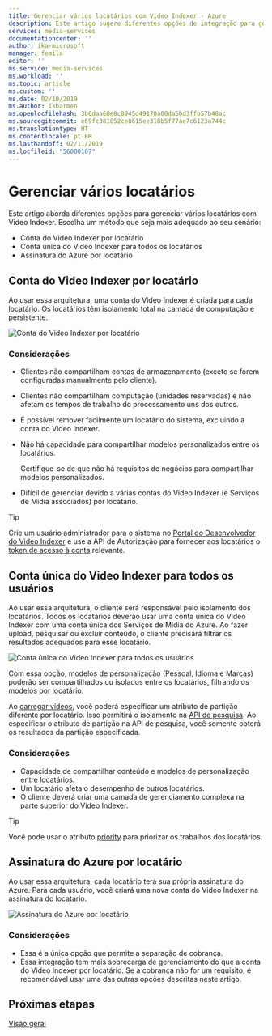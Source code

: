 ```yaml
---
title: Gerenciar vários locatários com Video Indexer - Azure
description: Este artigo sugere diferentes opções de integração para gerenciar vários locatários com Video Indexer.
services: media-services
documentationcenter: ''
author: ika-microsoft
manager: femila
editor: ''
ms.service: media-services
ms.workload: ''
ms.topic: article
ms.custom: ''
ms.date: 02/10/2019
ms.author: ikbarmen
ms.openlocfilehash: 3b6daa60e8c8945d49170a00da5bd3ffb57b48ac
ms.sourcegitcommit: e69fc381852ce8615ee318b5f77ae7c6123a744c
ms.translationtype: HT
ms.contentlocale: pt-BR
ms.lasthandoff: 02/11/2019
ms.locfileid: "56000107"
---
```

# <a name="manage-multiple-tenants"></a>Gerenciar vários locatários

Este artigo aborda diferentes opções para gerenciar vários locatários com Video Indexer. Escolha um método que seja mais adequado ao seu cenário:

* Conta do Video Indexer por locatário
* Conta única do Video Indexer para todos os locatários
* Assinatura do Azure por locatário

## <a name="video-indexer-account-per-tenant"></a>Conta do Video Indexer por locatário

Ao usar essa arquitetura, uma conta do Video Indexer é criada para cada locatário. Os locatários têm isolamento total na camada de computação e persistente.  

![Conta do Video Indexer por locatário](./media/manage-multiple-tenants/video-indexer-account-per-tenant.png)

### <a name="considerations"></a>Considerações

* Clientes não compartilham contas de armazenamento (exceto se forem configuradas manualmente pelo cliente).
* Clientes não compartilham computação (unidades reservadas) e não afetam os tempos de trabalho do processamento uns dos outros.
* É possível remover facilmente um locatário do sistema, excluindo a conta do Video Indexer.
* Não há capacidade para compartilhar modelos personalizados entre os locatários.

    Certifique-se de que não há requisitos de negócios para compartilhar modelos personalizados.
* Difícil de gerenciar devido a várias contas do Video Indexer (e Serviços de Mídia associados) por locatário.

> [!TIP]
> Crie um usuário administrador para o sistema no [Portal do Desenvolvedor do Video Indexer](https://api-portal.videoindexer.ai/) e use a API de Autorização para fornecer aos locatários o [token de acesso à conta](https://api-portal.videoindexer.ai/docs/services/authorization/operations/Get-Account-Access-Token) relevante.

## <a name="single-video-indexer-account-for-all-users"></a>Conta única do Video Indexer para todos os usuários

Ao usar essa arquitetura, o cliente será responsável pelo isolamento dos locatários. Todos os locatários deverão usar uma conta única do Video Indexer com uma conta única dos Serviços de Mídia do Azure. Ao fazer upload, pesquisar ou excluir conteúdo, o cliente precisará filtrar os resultados adequados para esse locatário.

![Conta única do Video Indexer para todos os usuários](./media/manage-multiple-tenants/single-video-indexer-account-for-all-users.png)

Com essa opção, modelos de personalização (Pessoal, Idioma e Marcas) poderão ser compartilhados ou isolados entre os locatários, filtrando os modelos por locatário.

Ao [carregar vídeos](https://api-portal.videoindexer.ai/docs/services/operations/operations/Upload-video?), você poderá especificar um atributo de partição diferente por locatário. Isso permitirá o isolamento na [API de pesquisa](https://api-portal.videoindexer.ai/docs/services/operations/operations/Search-videos?). Ao especificar o atributo de partição na API de pesquisa, você somente obterá os resultados da partição especificada. 

 ### <a name="considerations"></a>Considerações

* Capacidade de compartilhar conteúdo e modelos de personalização entre locatários.
* Um locatário afeta o desempenho de outros locatários.
* O cliente deverá criar uma camada de gerenciamento complexa na parte superior do Video Indexer.

> [!TIP]
> Você pode usar o atributo [priority](upload-index-videos.md) para priorizar os trabalhos dos locatários.

## <a name="azure-subscription-per-tenant"></a>Assinatura do Azure por locatário 

Ao usar essa arquitetura, cada locatário terá sua própria assinatura do Azure. Para cada usuário, você criará uma nova conta do Video Indexer na assinatura do locatário.

![Assinatura do Azure por locatário](./media/manage-multiple-tenants/azure-subscription-per-tenant.png)

### <a name="considerations"></a>Considerações

* Essa é a única opção que permite a separação de cobrança.
* Essa integração tem mais sobrecarga de gerenciamento do que a conta do Video Indexer por locatário. Se a cobrança não for um requisito, é recomendável usar uma das outras opções descritas neste artigo.

## <a name="next-steps"></a>Próximas etapas

[Visão geral](video-indexer-overview.md)

